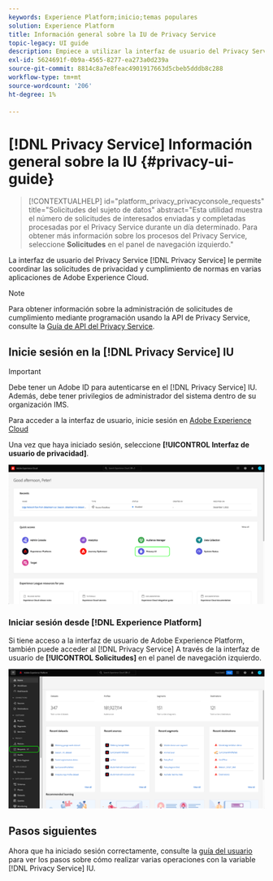 ```yaml
---
keywords: Experience Platform;inicio;temas populares
solution: Experience Platform
title: Información general sobre la IU de Privacy Service
topic-legacy: UI guide
description: Empiece a utilizar la interfaz de usuario del Privacy Service para coordinar y supervisar las solicitudes de privacidad en varias aplicaciones del Experience Cloud.
exl-id: 5624691f-0b9a-4565-8277-ea273a0d239a
source-git-commit: 8814c8a7e8feac4901917663d5cbeb5dddb8c288
workflow-type: tm+mt
source-wordcount: '206'
ht-degree: 1%

---
```


# [!DNL Privacy Service] Información general sobre la IU {#privacy-ui-guide}

>[!CONTEXTUALHELP]
>id="platform_privacy_privacyconsole_requests"
>title="Solicitudes del sujeto de datos"
>abstract="Esta utilidad muestra el número de solicitudes de interesados enviadas y completadas procesadas por el Privacy Service durante un día determinado. Para obtener más información sobre los procesos del Privacy Service, seleccione **Solicitudes** en el panel de navegación izquierdo."

La interfaz de usuario del Privacy Service [!DNL Privacy Service] le permite coordinar las solicitudes de privacidad y cumplimiento de normas en varias aplicaciones de Adobe Experience Cloud.

>[!NOTE]
>
>Para obtener información sobre la administración de solicitudes de cumplimiento mediante programación usando la API de Privacy Service, consulte la [Guía de API del Privacy Service](../api/overview.md).

## Inicie sesión en la [!DNL Privacy Service] IU

>[!IMPORTANT]
>
>Debe tener un Adobe ID para autenticarse en el [!DNL Privacy Service] IU. Además, debe tener privilegios de administrador del sistema dentro de su organización IMS.

Para acceder a la interfaz de usuario, inicie sesión en [Adobe Experience Cloud](https://experience.adobe.com/)

Una vez que haya iniciado sesión, seleccione **[!UICONTROL Interfaz de usuario de privacidad]**.

![](../images/ui-overview/quick-access.png)

### Iniciar sesión desde [!DNL Experience Platform]

Si tiene acceso a la interfaz de usuario de Adobe Experience Platform, también puede acceder al [!DNL Privacy Service] A través de la interfaz de usuario de **[!UICONTROL Solicitudes]** en el panel de navegación izquierdo.

![](../images/ui-overview/platform.png)

## Pasos siguientes

Ahora que ha iniciado sesión correctamente, consulte la [guía del usuario](user-guide.md) para ver los pasos sobre cómo realizar varias operaciones con la variable [!DNL Privacy Service] IU.
